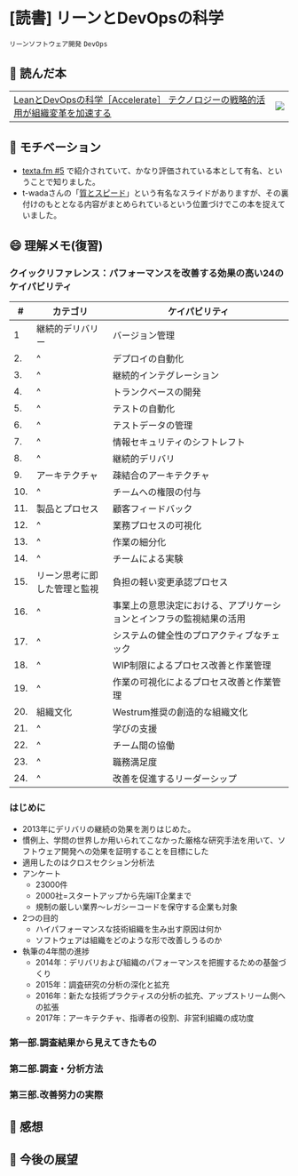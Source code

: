 # [読書] リーンとDevOpsの科学

`リーンソフトウェア開発` `DevOps`

## :closed_book: 読んだ本

|||
|:--|:-:|
|[LeanとDevOpsの科学［Accelerate］ テクノロジーの戦略的活用が組織変革を加速する](https://book.impress.co.jp/books/1118101029)| ![](https://img.ips.co.jp/ij/18/1118101029/1118101029-520x.jpg)|

## :muscle: モチベーション

* [texta.fm #5](https://podcasters.spotify.com/pod/show/textafm/episodes/5--Accelerate-ethnjo) で紹介されていて、かなり評価されている本として有名、ということで知りました。
* t-wadaさんの「[質とスピード](https://speakerdeck.com/twada/quality-and-speed-2022-spring-edition)」という有名なスライドがありますが、その裏付けのもととなる内容がまとめられているという位置づけでこの本を捉えていました。

## :smile: 理解メモ(復習)

### クイックリファレンス：パフォーマンスを改善する効果の高い24のケイパビリティ

| # | カテゴリ | ケイパビリティ |
| --- | ---------- | ----- |
| 1 | 継続的デリバリー | バージョン管理 |
| 2. |^ | デプロイの自動化 |
| 3. |^ | 継続的インテグレーション |
| 4. |^ | トランクベースの開発 |
| 5. |^ | テストの自動化 |
| 6. |^ | テストデータの管理 |
| 7. |^ | 情報セキュリティのシフトレフト |
| 8. |^ | 継続的デリバリ |
| 9. | アーキテクチャ | 疎結合のアーキテクチャ |
| 10. |^ | チームへの権限の付与 |
| 11. | 製品とプロセス | 顧客フィードバック |
| 12. |^ | 業務プロセスの可視化 |
| 13. |^ | 作業の細分化 |
| 14. |^ | チームによる実験 |
| 15. | リーン思考に即した管理と監視 | 負担の軽い変更承認プロセス |
| 16. |^ | 事業上の意思決定における、アプリケーションとインフラの監視結果の活用 |
| 17. |^ | システムの健全性のプロアクティブなチェック |
| 18. |^ | WIP制限によるプロセス改善と作業管理 |
| 19. |^ | 作業の可視化によるプロセス改善と作業管理 |
| 20. | 組織文化 | Westrum推奨の創造的な組織文化 |
| 21. |^ | 学びの支援 |
| 22. |^ | チーム間の協働 |
| 23. |^ | 職務満足度 |
| 24. |^ | 改善を促進するリーダーシップ |

### はじめに

* 2013年にデリバリの継続の効果を測りはじめた。
* 慣例上、学問の世界しか用いられてこなかった厳格な研究手法を用いて、ソフトウェア開発への効果を証明することを目標にした
* 適用したのはクロスセクション分析法
* アンケート
  * 23000件
  * 2000社=スタートアップから先端IT企業まで
  * 規制の厳しい業界〜レガシーコードを保守する企業も対象
* 2つの目的
  * ハイパフォーマンスな技術組織を生み出す原因は何か
  * ソフトウェアは組織をどのような形で改善しうるのか
* 執筆の4年間の進捗
  * 2014年：デリバリおよび組織のパフォーマンスを把握するための基盤づくり
  * 2015年：調査研究の分析の深化と拡充
  * 2016年：新たな技術プラクティスの分析の拡充、アップストリーム側への拡張
  * 2017年：アーキテクチャ、指導者の役割、非営利組織の成功度

### 第一部.調査結果から見えてきたもの

### 第二部.調査・分析方法

### 第三部.改善努力の実際


## :tada: 感想

## :telescope: 今後の展望

